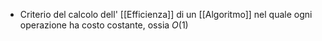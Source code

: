 - Criterio del calcolo dell' [[Efficienza]] di un [[Algoritmo]] nel quale ogni operazione ha costo costante, ossia $O(1)$